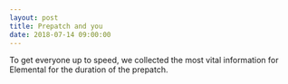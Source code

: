 ```yaml
---
layout: post
title: Prepatch and you
date: 2018-07-14 09:00:00
---
```

To get everyone up to speed, we collected the most vital information
for Elemental for the duration of the prepatch.
